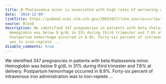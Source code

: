 ```yaml
---
title: β-Thalassemia minor is associated with high rates of worsening anemia in pregnancy
date: '2024-12-09'
linkTitle: https://pubmed.ncbi.nlm.nih.gov/39652827/?utm_source=curl&utm_medium=rss&utm_campaign=journals&utm_content=7603509&fc=None&ff=20241210175340&v=2.18.0.post9+e462414
source: Blood
description: We identified 347 pregnancies in patients with beta thalassemia minor.
  Hemoglobin was below 9 g/dL in 31% during third trimester and 7.6% at delivery.
  Postpartum hemorrhage occurred in 8.9%. Forty-six percent of intravenous iron administration
  was to iron-replete ...
disable_comments: true
---
```

We identified 347 pregnancies in patients with beta thalassemia minor. Hemoglobin was below 9 g/dL in 31% during third trimester and 7.6% at delivery. Postpartum hemorrhage occurred in 8.9%. Forty-six percent of intravenous iron administration was to iron-replete ...